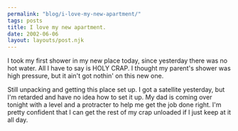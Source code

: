 ```yaml
---
permalink: "blog/i-love-my-new-apartment/"
tags: posts
title: I love my new apartment.
date: 2002-06-06
layout: layouts/post.njk
---
```


I took my first shower in my new place today, since yesterday there was no hot water. All I have to say is HOLY CRAP. I thought my parent's shower was high pressure, but it ain't got nothin' on this new one.

Still unpacking and getting this place set up. I got a satellite yesterday, but I'm retarded and have no idea how to set it up. My dad is coming over tonight with a level and a protracter to help me get the job done right. I'm pretty confident that I can get the rest of my crap unloaded if I just keep at it all day.